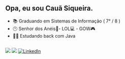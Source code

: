 <div align="left">
  
## Opa, eu sou Cauã Siqueira. <br>
- 📚 Graduando em Sistemas de Informação ( 7° / 8 )
- 🕛 Senhor dos Anéis📕- LOL💻 - GOW🎮
- 🧑‍💻 Estudando back com Java
  
##
  
<div align="left"> 
  <a href="https://instagram.com/siqueira_caua" target="_blank"><img src="https://img.shields.io/badge/-Instagram-%23E4405F?style=for-the-badge&logo=instagram&logoColor=white" target="_blank"></a>
  <a href = "mailto:cauascc2002@gmail.com"><img src="https://img.shields.io/badge/-Gmail-%23333?style=for-the-badge&logo=gmail&logoColor=white" target="_blank"></a>
  <a href="www.linkedin.com/in/cauã-siqueira-carneiro-da-cunha" target="_blank"><img src="https://img.shields.io/badge/-LinkedIn-%230077B5?style=for-the-badge&logo=linkedin&logoColor=white" alt="LinkedIn"></a>
</div>
